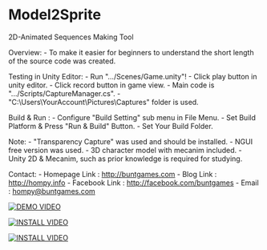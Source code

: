 Model2Sprite
============

2D-Animated Sequences Making Tool

Overview:
	- To make it easier for beginners to understand 
	  the short length of the source code was created.

Testing in Unity Editor: 
	- Run ".../Scenes/Game.unity"!
	- Click play button in unity editor.
	- Click record button in game view.
	- Main code is ".../Scripts/CaptureManager.cs".
	- "C:\Users\YourAccount\Pictures\Captures" folder is used.

Build & Run :
	- Configure "Build Setting" sub menu in File Menu.
	- Set Build Platform & Press "Run & Build" Button.
	- Set Your Build Folder.

Note:
	- "Transparency Capture" was used and should be installed.
	- NGUI free version was used.
	- 3D character model with mecanim included.
	- Unity 2D & Mecanim, such as prior knowledge is required for studying.

Contact:
	- Homepage Link : http://buntgames.com
	- Blog Link : http://hompy.info
	- Facebook Link : http://facebook.com/buntgames
	- Email : hompy@buntgames.com


[![DEMO VIDEO](http://img.youtube.com/vi/vlreTPhplDQ/0.jpg)](http://www.youtube.com/watch?v=vlreTPhplDQ)


[![INSTALL VIDEO](http://img.youtube.com/vi/E7oWrSpjGls/0.jpg)](http://www.youtube.com/watch?v=E7oWrSpjGls)


[![INSTALL VIDEO](http://img.youtube.com/vi/9IcwD9ZB5nM/0.jpg)](http://www.youtube.com/watch?v=9IcwD9ZB5nM)
